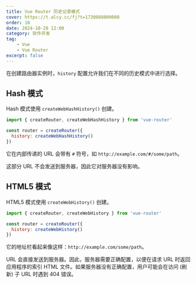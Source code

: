 ```yaml
---
title: Vue Router 历史记录模式
cover: https://t.alcy.cc/fj?t=1730088000000
order: 10
date: 2024-10-28 12:00
category: 软件开发
tag: 
    - Vue
    - Vue Router
excerpt: false
---
```


在创建路由器实例时，`history` 配置允许我们在不同的历史模式中进行选择。

## Hash 模式

Hash 模式使用 `createWebHashHistory()` 创建。

```JavaScript
import { createRouter, createWebHashHistory } from 'vue-router'

const router = createRouter({
  history: createWebHashHistory()
})
```

它在内部传递的 URL 会带有 `#` 符号，如 `http://example.com/#/some/path`。

这部分 URL 不会发送到服务器，因此它对服务器没有影响。

## HTML5 模式

HTML5 模式使用 `createWebHistory()` 创建。

```JavaScript
import { createRouter, createWebHistory } from 'vue-router'

const router = createRouter({
  history: createWebHistory()
})
```

它的地址栏看起来像这样：`http://example.com/some/path`。

URL 会直接发送到服务器。因此，服务器需要正确配置，以便在请求 URL 时返回应用程序的索引 HTML 文件。如果服务器没有正确配置，用户可能会在访问 (刷新) 子 URL 时遇到 404 错误。